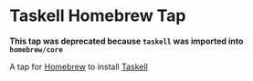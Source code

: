 # Taskell Homebrew Tap

**This tap was deprecated because `taskell` was imported into `homebrew/core`**

A tap for [Homebrew](https://brew.sh) to install [Taskell](https://github.com/smallhadroncollider/taskell)

